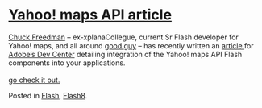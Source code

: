 # [Yahoo! maps API article](http://custardbelly.com/blog/2006/06/01/yahoo-maps-api-article/)

[Chuck Freedman](http://www.chuckstar.com/blog/) – ex-xplanaCollegue, current Sr Flash developer for Yahoo! maps, and all around [good guy](http://wwwimages.adobe.com/www.adobe.com/devnet/images/160x160/charles_freedman.jpg) – has recently written an [article ](http://www.adobe.com/devnet/flash/articles/yahoo_mashup.html)for [Adobe’s Dev Center](http://www.adobe.com/devnet/) detailing integration of the Yahoo! maps API Flash components into your applications.  
[  
go check it out.](http://www.adobe.com/devnet/flash/articles/yahoo_mashup.html)

Posted in [Flash](http://custardbelly.com/blog/category/flash/), [Flash8](http://custardbelly.com/blog/category/flash8/).
